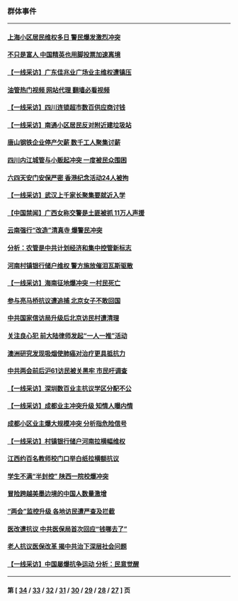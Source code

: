### 群体事件
---
#### [上海小区居民维权多日 警民爆发激烈冲突](../../pages/ncid279/n14029221.md?07110845) 
#### [不只是富人 中国精英也用脚投票加速离境](../../pages/ncid279/n14029086.md?07110845) 
#### [【一线采访】广东佳兆业广场业主维权遭镇压](../../pages/ncid279/n14028175.md?07110845) 
#### [油管热门视频 网站代理 翻墙必看视频](http://138.2.39.72:81/youtube.html?epic-marker?07110845)
#### [【一线采访】四川连锁超市数百供应商讨钱](../../pages/ncid279/n14025102.md?07110845) 
#### [【一线采访】南通小区居民反对附近建垃圾站](../../pages/ncid279/n14021690.md?07110845) 
#### [唐山钢铁企业停产欠薪 数千工人聚集讨薪](../../pages/ncid279/n14017404.md?07110845) 
#### [四川内江城管与小贩起冲突 一度被民众围困](../../pages/ncid279/n14015922.md?07110845) 
#### [六四天安门安保严密 香港纪念活动24人被拘](../../pages/ncid279/n14009800.md?07110845) 
#### [【一线采访】武汉上千家长聚集要就近入学](../../pages/ncid279/n14009497.md?07110845) 
#### [【中国禁闻】广西女称交警是土匪被抓 11万人声援](../../pages/ncid279/n14006869.md?07110845) 
#### [云南强行“改造”清真寺 爆警民冲突](../../pages/ncid279/n14005561.md?07110845) 
#### [分析：农管是中共计划经济和集中控管新标志](../../pages/ncid279/n14000665.md?07110845) 
#### [河南村镇银行储户维权 警方施放催泪瓦斯驱散](../../pages/ncid279/n13998750.md?07110845) 
#### [【一线采访】海南征地爆冲突 一村民死亡](../../pages/ncid279/n13989137.md?07110845) 
#### [参与亮马桥抗议遭追捕 北京女子不敢回国](../../pages/ncid279/n13985420.md?07110845) 
#### [中共国家信访局升级后北京访民村遭清理](../../pages/ncid279/n13984826.md?07110845) 
#### [关注良心犯 前大陆律师发起“一人一推”活动](../../pages/ncid279/n13980524.md?07110845) 
#### [澳洲研究发现吸烟使肺癌对治疗更具抵抗力](../../pages/ncid279/n13977762.md?07110845) 
#### [中共两会前后沪61访民被关黑牢 市民吁调查](../../pages/ncid279/n13976054.md?07110845) 
#### [【一线采访】深圳数百业主抗议学区分配不公](../../pages/ncid279/n13976680.md?07110845) 
#### [【一线采访】成都业主冲突升级 知情人曝内情](../../pages/ncid279/n13965289.md?07110845) 
#### [成都小区业主爆大规模冲突 分析指危险信号](../../pages/ncid279/n13964520.md?07110845) 
#### [【一线采访】村镇银行储户河南拉横幅维权](../../pages/ncid279/n13964555.md?07110845) 
#### [江西约百名教师校门口举白纸拉横额抗议](../../pages/ncid279/n13958579.md?07110845) 
#### [学生不满“半封控” 陕西一院校爆冲突](../../pages/ncid279/n13946647.md?07110845) 
#### [冒险跨越美墨边境的中国人数量激增](../../pages/ncid279/n13946742.md?07110845) 
#### [“两会”监控升级 各地访民遭严查及拦截](../../pages/ncid279/n13942702.md?07110845) 
#### [医改遭抗议 中共医保局首次回应“钱哪去了”](../../pages/ncid279/n13938290.md?07110845) 
#### [老人抗议医保改革 揭中共治下深层社会问题](../../pages/ncid279/n13934963.md?07110845) 
#### [【一线采访】中国屡爆抗争运动 分析：民意觉醒](../../pages/ncid279/n13934024.md?07110845) 

---
#### 第 [ [34](./34.md?07110845) / [33](./33.md?07110845) / [32](./32.md?07110845) / [31](./31.md?07110845) / [30](./30.md?07110845) / [29](./29.md?07110845) / [28](./28.md?07110845) / [27](./27.md?07110845) ] 页
